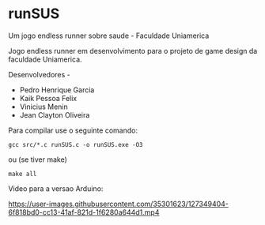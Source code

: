 # runSUS
Um jogo endless runner sobre saude - Faculdade Uniamerica

Jogo endless runner em desenvolvimento para o projeto de game design da faculdade Uniamerica.

Desenvolvedores -
  * Pedro Henrique Garcia
  * Kaik Pessoa Felix
  * Vinicius Menin
  * Jean Clayton Oliveira

Para compilar use o seguinte comando:

```gcc src/*.c runSUS.c -o runSUS.exe -O3```

ou (se tiver make)

```make all```

Video para a versao Arduino:


https://user-images.githubusercontent.com/35301623/127349404-6f818bd0-cc13-41af-821d-1f6280a644d1.mp4

